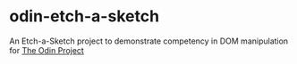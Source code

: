 # odin-etch-a-sketch
An Etch-a-Sketch project to demonstrate competency in DOM manipulation for <a href=https://www.theodinproject.com/lessons/foundations-etch-a-sketch>The Odin Project</a>
